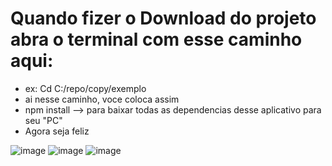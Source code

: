 # Quando fizer o Download do projeto abra o terminal com esse caminho aqui:
  -  ex: Cd C:/repo/copy/exemplo
  -  ai nesse caminho, voce coloca assim
  -  npm install --> para baixar todas as dependencias desse aplicativo para seu "PC"
  -  Agora seja feliz

![image](https://user-images.githubusercontent.com/62606709/164350754-aecce222-4aeb-4239-8928-2b3c3010bf46.png)
![image](https://user-images.githubusercontent.com/62606709/164358627-427a0b5d-e71e-47e7-8e36-8cab8766fe08.png)
![image](https://user-images.githubusercontent.com/62606709/164358697-3f453b70-f160-4fa9-872c-cc2f3723086e.png)


